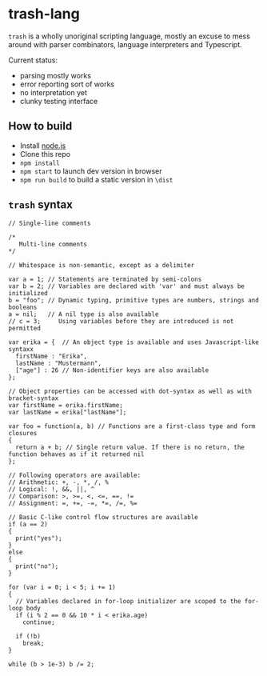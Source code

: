 # trash-lang

`trash` is a wholly unoriginal scripting language, mostly an excuse to mess around with parser combinators, language interpreters and Typescript.

Current status:
* parsing mostly works
* error reporting sort of works
* no interpretation yet
* clunky testing interface

## How to build

* Install [node.js](https://nodejs.org/)
* Clone this repo
* `npm install`
* `npm start` to launch dev version in browser
* `npm run build` to build a static version in `\dist`

## `trash` syntax

```
// Single-line comments

/*
   Multi-line comments
*/

// Whitespace is non-semantic, except as a delimiter

var a = 1; // Statements are terminated by semi-colons
var b = 2; // Variables are declared with 'var' and must always be initialized
b = "foo"; // Dynamic typing, primitive types are numbers, strings and booleans
a = nil;   // A nil type is also available
// c = 3;     Using variables before they are introduced is not permitted

var erika = {  // An object type is available and uses Javascript-like syntaxx
  firstName : "Erika",
  lastName : "Mustermann",
  ["age"] : 26 // Non-identifier keys are also available
};

// Object properties can be accessed with dot-syntax as well as with bracket-syntax
var firstName = erika.firstName;
var lastName = erika["lastName"];

var foo = function(a, b) // Functions are a first-class type and form closures
{
  return a + b; // Single return value. If there is no return, the function behaves as if it returned nil
};

// Following operators are available:
// Arithmetic: +, -, *, /, %
// Logical: !, &&, ||, ^
// Comparison: >, >=, <, <=, ==, !=
// Assignment: =, +=, -=, *=, /=, %=

// Basic C-like control flow structures are available
if (a == 2)
{
  print("yes");
}
else
{
  print("no");
}

for (var i = 0; i < 5; i += 1)
{
  // Variables declared in for-loop initializer are scoped to the for-loop body
  if (i % 2 == 0 && 10 * i < erika.age)
    continue;

  if (!b)
    break;
}

while (b > 1e-3) b /= 2;
```